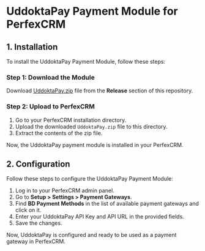 # UddoktaPay Payment Module for PerfexCRM

## 1. Installation

To install the UddoktaPay Payment Module, follow these steps:

### Step 1: Download the Module

Download [UddoktaPay.zip](https://github.com/uddoktapay/PerfexCRM/releases/download/1.0.0/UddoktaPay.zip) file from the **Release** section of this repository.

### Step 2: Upload to PerfexCRM

1. Go to your PerfexCRM installation directory.
3. Upload the downloaded `UddoktaPay.zip` file to this directory.
4. Extract the contents of the zip file.

Now, the UddoktaPay payment module is installed in your PerfexCRM.

## 2. Configuration

Follow these steps to configure the UddoktaPay Payment Module:

1. Log in to your PerfexCRM admin panel.
2. Go to **Setup > Settings > Payment Gateways**.
3. Find **BD Payment Methods** in the list of available payment gateways and click on it.
4. Enter your UddoktaPay API Key and API URL in the provided fields.
5. Save the changes.

Now, UddoktaPay is configured and ready to be used as a payment gateway in PerfexCRM.
